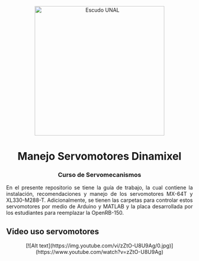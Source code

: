 <div align="center">
<picture>
    <source srcset="https://imgur.com/5bYAzsb.png" media="(prefers-color-scheme: dark)">
    <source srcset="https://imgur.com/Os03JoE.png" media="(prefers-color-scheme: light)">
    <img src="https://imgur.com/Os03JoE.png" alt="Escudo UNAL" width="350px">
</picture>

# Manejo Servomotores Dinamixel

<h3>Curso de Servomecanismos</h3>

</div>

<div align="justify"> 

En el presente repositorio se tiene la guía de trabajo, la cual contiene la instalación, recomendaciones y manejo de los servomotores MX-64T y XL330-M288-T. Adicionalmente, se tienen las carpetas para controlar estos servomotores por medio de Arduino y MATLAB y la placa desarrollada por los estudiantes para reemplazar la OpenRB-150.

## Video uso servomotores
<div align="center">
    <picture>
[![Alt text](https://img.youtube.com/vi/zZtO-U8U9Ag/0.jpg)](https://www.youtube.com/watch?v=zZtO-U8U9Ag)
    </picture>
    </div>
<div align="justify">
